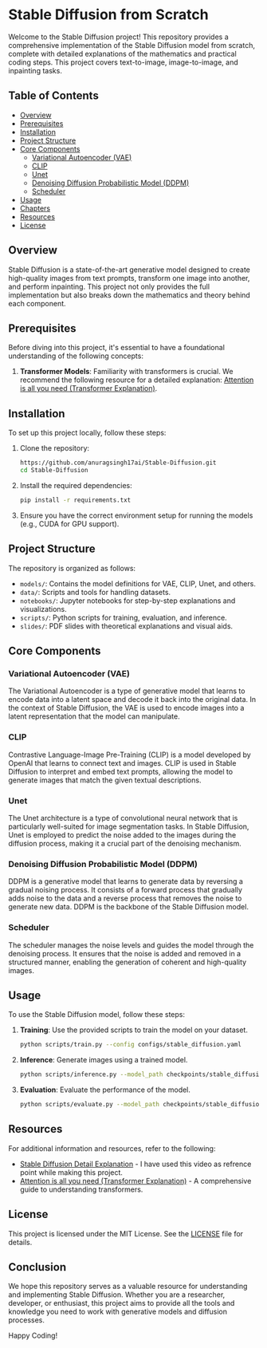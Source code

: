 # Stable Diffusion from Scratch

Welcome to the Stable Diffusion project! This repository provides a comprehensive implementation of the Stable Diffusion model from scratch, complete with detailed explanations of the mathematics and practical coding steps. This project covers text-to-image, image-to-image, and inpainting tasks.

## Table of Contents

- [Overview](#overview)
- [Prerequisites](#prerequisites)
- [Installation](#installation)
- [Project Structure](#project-structure)
- [Core Components](#core-components)
  - [Variational Autoencoder (VAE)](#variational-autoencoder-vae)
  - [CLIP](#clip)
  - [Unet](#unet)
  - [Denoising Diffusion Probabilistic Model (DDPM)](#denoising-diffusion-probabilistic-model-ddpm)
  - [Scheduler](#scheduler)
- [Usage](#usage)
- [Chapters](#chapters)
- [Resources](#resources)
- [License](#license)

## Overview

Stable Diffusion is a state-of-the-art generative model designed to create high-quality images from text prompts, transform one image into another, and perform inpainting. This project not only provides the full implementation but also breaks down the mathematics and theory behind each component.

## Prerequisites

Before diving into this project, it's essential to have a foundational understanding of the following concepts:
1. **Transformer Models**: Familiarity with transformers is crucial. We recommend the following resource for a detailed explanation: [Attention is all you need (Transformer Explanation)](https://www.youtube.com/watch?v=AIiWuClvH54).

## Installation

To set up this project locally, follow these steps:

1. Clone the repository:
    ```bash
    https://github.com/anuragsingh17ai/Stable-Diffusion.git
    cd Stable-Diffusion
    ```

2. Install the required dependencies:
    ```bash
    pip install -r requirements.txt
    ```

3. Ensure you have the correct environment setup for running the models (e.g., CUDA for GPU support).

## Project Structure

The repository is organized as follows:

- `models/`: Contains the model definitions for VAE, CLIP, Unet, and others.
- `data/`: Scripts and tools for handling datasets.
- `notebooks/`: Jupyter notebooks for step-by-step explanations and visualizations.
- `scripts/`: Python scripts for training, evaluation, and inference.
- `slides/`: PDF slides with theoretical explanations and visual aids.

## Core Components

### Variational Autoencoder (VAE)

The Variational Autoencoder is a type of generative model that learns to encode data into a latent space and decode it back into the original data. In the context of Stable Diffusion, the VAE is used to encode images into a latent representation that the model can manipulate.

### CLIP

Contrastive Language-Image Pre-Training (CLIP) is a model developed by OpenAI that learns to connect text and images. CLIP is used in Stable Diffusion to interpret and embed text prompts, allowing the model to generate images that match the given textual descriptions.

### Unet

The Unet architecture is a type of convolutional neural network that is particularly well-suited for image segmentation tasks. In Stable Diffusion, Unet is employed to predict the noise added to the images during the diffusion process, making it a crucial part of the denoising mechanism.

### Denoising Diffusion Probabilistic Model (DDPM)

DDPM is a generative model that learns to generate data by reversing a gradual noising process. It consists of a forward process that gradually adds noise to the data and a reverse process that removes the noise to generate new data. DDPM is the backbone of the Stable Diffusion model.

### Scheduler

The scheduler manages the noise levels and guides the model through the denoising process. It ensures that the noise is added and removed in a structured manner, enabling the generation of coherent and high-quality images.

## Usage

To use the Stable Diffusion model, follow these steps:

1. **Training**: Use the provided scripts to train the model on your dataset.
    ```bash
    python scripts/train.py --config configs/stable_diffusion.yaml
    ```

2. **Inference**: Generate images using a trained model.
    ```bash
    python scripts/inference.py --model_path checkpoints/stable_diffusion.pth --prompt "A beautiful landscape"
    ```

3. **Evaluation**: Evaluate the performance of the model.
    ```bash
    python scripts/evaluate.py --model_path checkpoints/stable_diffusion.pth --dataset_path data/evaluation_set
    ```

## Resources

For additional information and resources, refer to the following:
- [Stable Diffusion Detail Explanation](https://www.youtube.com/watch?v=ZBKpAp_6TGI) - I have used this video as refrence point while making this project.
- [Attention is all you need (Transformer Explanation)](https://www.youtube.com/watch?v=eMlx5fFNoYc) - A comprehensive guide to understanding transformers.

## License

This project is licensed under the MIT License. See the [LICENSE](LICENSE) file for details.

## Conclusion

We hope this repository serves as a valuable resource for understanding and implementing Stable Diffusion. Whether you are a researcher, developer, or enthusiast, this project aims to provide all the tools and knowledge you need to work with generative models and diffusion processes.

Happy Coding!
